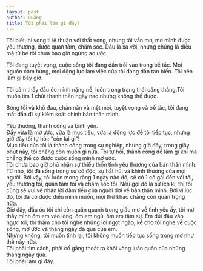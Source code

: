 ```yaml
---
layout: post
author: Quảng
title: Tôi phải làm gì đây!
---
```

Tôi biết, hi vọng tỉ lệ thuận với thất vọng, nhưng tôi vẫn mơ, mơ mình được yêu thương, được quan tâm, chăm sóc. Dẫu là xa vời, nhưng chúng là điều mà từ bé tôi chưa bao giờ ngừng ao ước.

Tôi đang tuyệt vọng, cuộc sống tôi đang dần trôi vào trong bế tắc. Mọi nguồn cảm hứng, mọi động lực làm việc của tôi đang dần tan biến. Tôi nên làm gì bây giờ.

Tôi cảm thấy đầu óc mình nặng nề, luôn trong trạng thái căng thẳng.Tôi muốn tìm 1 chút thanh thản ngày nao nhưng không thể được.

Bóng tối và khổ đau, chán nản và mệt mỏi, tuyệt vọng và bế tắc, tôi đang mất dần đi sự kiểm soát chính bản thân mình.

Yêu thương, thành công và bình yên.  
Đấy vừa là mơ ước, vừa là mục tiêu, vừa là động lực để tôi tiếp tục, nhưng giờ đây,tôi tự hỏi: "còn lại gì"!  
Mục tiêu của tôi là thành công trong sự nghiệp, nhưng giờ đây, trong giây phút này, tôi chẳng còn muốn gì nữa. Tôi tự hỏi, thành công để làm gì khi mà chẳng thể có được cuộc sống mình mơ ước.  
Tôi chưa bao giờ phủ nhận sự thiếu thốn tình yêu thương của bản thân mình. Từ nhỏ, tôi đã sống trong sự cô độc, sự hắt hủi và khinh thường của mọi người. Bởi vậy, tôi luôn mong rằng 1 ngày nào đó, sẽ có 1 cô gái đến với tôi, yêu thương tôi, quan tâm tôi và chăm sóc tôi. Nếu gọi đó là sự ích kỉ, thì tôi cũng sẽ vui vẻ nhận lời đàm tiếu của người đời về bản thân mình. Bởi vì lúc đó, tôi đã có được điều mình muốn, mọi thứ khác chẳng còn quan trọng nữa.  
Giờ đây, đầu óc tôi chỉ còn quẩn quanh trong giấc mơ về tình yêu ấy, tôi mơ thấy mình ôm em vào lòng, ôm em ngủ, ôm em tâm sự. Em dúi đầu vào ngực tôi, thì thầm cho tôi nghe những lời ngọt ngào, kể cho tôi nghe về cuộc sống, mơ ước và tháng ngày đã qua của em.  
Nhưng không, tôi muốn tỉnh lại, tôi không muốn tiếp tục sống trong mơ như thế này nữa.  
Tôi phải tìm cách, phải cố gắng thoát ra khỏi vòng luẩn quẩn của những tháng ngày qua.  
Tôi phải làm gì đây.
